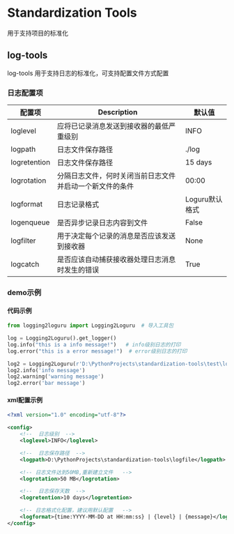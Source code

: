 # Standardization Tools

用于支持项目的标准化

## log-tools 
log-tools
用于支持日志的标准化，可支持配置文件方式配置

### 日志配置项
| 配置项       | Description      | 默认值 |
| ----------- | ---------------- | -------------- |
| loglevel    | 应将已记录消息发送到接收器的最低严重级别             |  INFO      |
| logpath     | 日志文件保存路径                                |    ./log   |
|logretention | 日志文件保存路径                                |  15 days   |
|logrotation  | 分隔日志文件，何时关闭当前日志文件并启动一个新文件的条件|   00:00    |
|logformat    | 日志记录格式                                    | Loguru默认格式 |
|logenqueue   | 是否异步记录日志内容到文件                         |   False    | 
|logfilter    | 用于决定每个记录的消息是否应该发送到接收器            |   None    |
|logcatch     | 是否应该自动捕获接收器处理日志消息时发生的错误         |   True   |

### demo示例
#### 代码示例
```python
from logging2loguru import Logging2Loguru  # 导入工具包

log = Logging2Loguru().get_logger()
log.info("this is a info message!")   # info级别日志的打印
log.error("this is a error message!")  # error级别日志的打印

log2 = Logging2Loguru(r'D:\PythonProjects\standardization-tools\test\log-tests\log.xml').get_logger()
log2.info('info message')
log2.warning('warning message')
log2.error('bar message')
```

#### xml配置示例
```xml
<?xml version="1.0" encoding="utf-8"?>

<config>
    <!--  日志级别  -->
    <loglevel>INFO</loglevel>

    <!--  日志保存路径  -->
    <logpath>D:\PythonProjects\standardization-tools\logfile</logpath>

    <!-- 日志文件达到50MB,重新建立文件   -->
    <logrotation>50 MB</logrotation>

    <!--  日志保存天数  -->
    <logretention>10 days</logretention>

    <!-- 日志格式化配置，建议用默认配置   -->
    <logformat>{time:YYYY-MM-DD at HH:mm:ss} | {level} | {message}</logformat>
</config>
```
